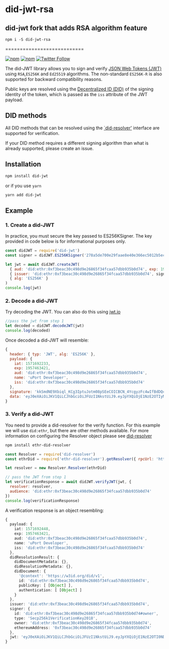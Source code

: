 # did-jwt-rsa

## did-jwt fork that adds RSA algorithm feature


`npm i -S did-jwt-rsa`

===========================

[![npm](https://img.shields.io/npm/dt/did-jwt.svg)](https://www.npmjs.com/package/did-jwt)
[![npm](https://img.shields.io/npm/v/did-jwt.svg)](https://www.npmjs.com/package/did-jwt)
[![Twitter Follow](https://img.shields.io/twitter/follow/uport_me.svg?style=social&label=Follow)](https://twitter.com/uport_me)

The did-JWT library allows you to sign and verify [JSON Web Tokens (JWT)](https://tools.ietf.org/html/rfc7519) using `RSA`,`ES256K` and `Ed25519` algorithms.
The non-standard `ES256K-R` is also supported for backward compatibility reasons.

Public keys are resolved using the [Decentralized ID (DID)](https://w3c-ccg.github.io/did-spec/#decentralized-identifiers-dids) of the signing identity of the token, which is passed as the `iss` attribute of the JWT payload.

## DID methods

All DID methods that can be resolved using the [`did-resolver'](https://github.com/uport-project/did-resolver) interface are supported for verification.

If your DID method requires a different signing algorithm than what is already supported, please create an issue.

## Installation

```bash
npm install did-jwt
```

or if you use `yarn`

```bash
yarn add did-jwt
```

## Example

### 1. Create a did-JWT

In practice, you must secure the key passed to ES256KSigner.
The key provided in code below is for informational purposes only.

```js
const didJWT = require('did-jwt')
const signer = didJWT.ES256KSigner('278a5de700e29faae8e40e366ec5012b5ec63d36ec77e8a2417154cc1d25383f')

let jwt = await didJWT.createJWT(
  { aud: 'did:ethr:0xf3beac30c498d9e26865f34fcaa57dbb935b0d74', exp: 1957463421, name: 'uPort Developer' },
  { issuer: 'did:ethr:0xf3beac30c498d9e26865f34fcaa57dbb935b0d74', signer },
  { alg: 'ES256K' }
)
console.log(jwt)
```

### 2. Decode a did-JWT

Try decoding the JWT. You can also do this using [jwt.io](https://jwt.io)

```js
//pass the jwt from step 1
let decoded = didJWT.decodeJWT(jwt)
console.log(decoded)
```

Once decoded a did-JWT will resemble:

```js
{
  header: { typ: 'JWT', alg: 'ES256K' },
  payload: {
    iat: 1571692233,
    exp: 1957463421,
    aud: 'did:ethr:0xf3beac30c498d9e26865f34fcaa57dbb935b0d74',
    name: 'uPort Developer',
    iss: 'did:ethr:0xf3beac30c498d9e26865f34fcaa57dbb935b0d74'
  },
  signature: 'kkSmdNE9Xbiql_KCg3IptuJotm08pSEeCOICBCN_4YcgyzFc4wIfBdDQcz76eE-z7xUR3IBb6-r-lRfSJcHMiAA',
  data: 'eyJ0eXAiOiJKV1QiLCJhbGciOiJFUzI1NkstUiJ9.eyJpYXQiOjE1NzE2OTIyMzMsImV4cCI6MTk1NzQ2MzQyMSwiYXVkIjoiZGlkOmV0aHI6MHhmM2JlYWMzMGM0OThkOWUyNjg2NWYzNGZjYWE1N2RiYjkzNWIwZDc0IiwibmFtZSI6InVQb3J0IERldmVsb3BlciIsImlzcyI6ImRpZDpldGhyOjB4ZjNiZWFjMzBjNDk4ZDllMjY4NjVmMzRmY2FhNTdkYmI5MzViMGQ3NCJ9'
}
```

### 3. Verify a did-JWT

You need to provide a did-resolver for the verify function.
For this example we will use `did:ethr`, but there are other methods available.
For more information on configuring the Resolver object please see [did-resolver](https://github.com/decentralized-identity/did-resolver#configure-resolver-object)

```bash
npm install ethr-did-resolver
```

```js
const Resolver = require('did-resolver')
const ethrDid = require('ethr-did-resolver').getResolver({ rpcUrl: 'https://mainnet.infura.io/v3/...' })

let resolver = new Resolver.Resolver(ethrDid)

// pass the JWT from step 1
let verificationResponse = await didJWT.verifyJWT(jwt, {
  resolver: resolver,
  audience: 'did:ethr:0xf3beac30c498d9e26865f34fcaa57dbb935b0d74'
})
console.log(verificationResponse)
```

A verification response is an object resembling:

```typescript
{
  payload: {
    iat: 1571692448,
    exp: 1957463421,
    aud: 'did:ethr:0xf3beac30c498d9e26865f34fcaa57dbb935b0d74',
    name: 'uPort Developer',
    iss: 'did:ethr:0xf3beac30c498d9e26865f34fcaa57dbb935b0d74'
  },
  didResolutionResult: {
    didDocumentMetadata: {},
    didResolutionMetadata: {},
    didDocument: {
      '@context': 'https://w3id.org/did/v1',
      id: 'did:ethr:0xf3beac30c498d9e26865f34fcaa57dbb935b0d74',
      publicKey: [ [Object] ],
      authentication: [ [Object] ]
    }
  },
  issuer: 'did:ethr:0xf3beac30c498d9e26865f34fcaa57dbb935b0d74',
  signer: {
    id: 'did:ethr:0xf3beac30c498d9e26865f34fcaa57dbb935b0d74#owner',
    type: 'Secp256k1VerificationKey2018',
    owner: 'did:ethr:0xf3beac30c498d9e26865f34fcaa57dbb935b0d74',
    ethereumAddress: '0xf3beac30c498d9e26865f34fcaa57dbb935b0d74'
  },
  jwt: 'eyJ0eXAiOiJKV1QiLCJhbGciOiJFUzI1NkstUiJ9.eyJpYXQiOjE1NzE2OTI0NDgsImV4cCI6MTk1NzQ2MzQyMSwiYXVkIjoiZGlkOmV0aHI6MHhmM2JlYWMzMGM0OThkOWUyNjg2NWYzNGZjYWE1N2RiYjkzNWIwZDc0IiwibmFtZSI6InVQb3J0IERldmVsb3BlciIsImlzcyI6ImRpZDpldGhyOjB4ZjNiZWFjMzBjNDk4ZDllMjY4NjVmMzRmY2FhNTdkYmI5MzViMGQ3NCJ9.xd_CSWukS6rK8y7GVvyH_c5yRsDXojM6BuKaf1ZMg0fsgpSBioS7jBfyk4ZZvS0iuFu4u4_771_PNWvmsvaZQQE'
}
```
